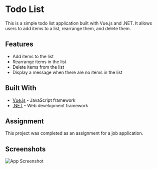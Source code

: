 # Todo List

This is a simple todo list application built with Vue.js and .NET. It allows users to add items to a list, rearrange them, and delete them.

## Features

- Add items to the list
- Rearrange items in the list
- Delete items from the list
- Display a message when there are no items in the list

## Built With

- [Vue.js](https://vuejs.org/) - JavaScript framework
- [.NET](https://dotnet.microsoft.com/) - Web development framework

## Assignment

This project was completed as an assignment for a job application.


## Screenshots

![App Screenshot](https://i.imgur.com/QtZKuO2.png)